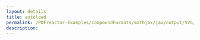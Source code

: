 ```yaml
---
layout: details
title: autoload
permalink: /PDFreactor-Examples/compoundFormats/mathjax/jax/output/SVG/autoload/
description: 
---
```





